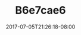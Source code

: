 ---
title: B6e7cae6
date: 2017-07-05T21:26:18-08:00
draft: false
location: Index, WA
img_url: https://d17enza3bfujl8.cloudfront.net/b6e7cae6.jpg
original_fn: ""
tags:
- Index, WA
- Daniel
- climbing

---